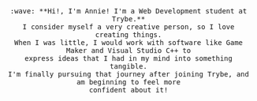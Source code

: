 <p align="center">
  <samp>
    :wave: **Hi!, I'm Annie! I'm a Web Development student at Trybe.**
    <br>I consider myself a very creative person, so I love creating things.
    <br>When I was little, I would work with software like Game Maker and Visual Studio C++ to
    <br>express ideas that I had in my mind into something tangible.
    <br>I'm finally pursuing that journey after joining Trybe, and am beginning to feel more
    <br>confident about it!
  </samp>
</p>
